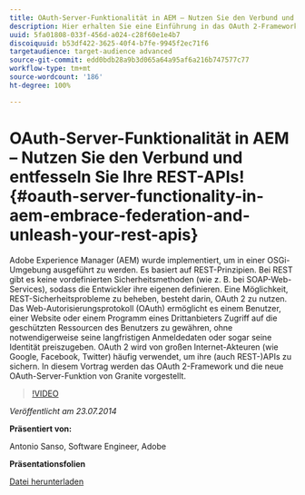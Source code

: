 ```yaml
---
title: OAuth-Server-Funktionalität in AEM – Nutzen Sie den Verbund und entfesseln Sie Ihre REST-APIs!
description: Hier erhalten Sie eine Einführung in das OAuth 2-Framework und die OAuth-Server-Funktion von Granite. Adobe Experience Manager (AEM) wurde implementiert, um in einer OSGi-Umgebung ausgeführt zu werden. Es basiert auf REST-Prinzipien.
uuid: 5fa01808-033f-456d-a024-c28f60e1e4b7
discoiquuid: b53df422-3625-40f4-b7fe-9945f2ec71f6
targetaudience: target-audience advanced
source-git-commit: edd0bdb28a9b3d065a64a95af6a216b747577c77
workflow-type: tm+mt
source-wordcount: '186'
ht-degree: 100%

---
```


# OAuth-Server-Funktionalität in AEM – Nutzen Sie den Verbund und entfesseln Sie Ihre REST-APIs!{#oauth-server-functionality-in-aem-embrace-federation-and-unleash-your-rest-apis}

Adobe Experience Manager (AEM) wurde implementiert, um in einer OSGi-Umgebung ausgeführt zu werden. Es basiert auf REST-Prinzipien. Bei REST gibt es keine vordefinierten Sicherheitsmethoden (wie z. B. bei SOAP-Web-Services), sodass die Entwickler ihre eigenen definieren. Eine Möglichkeit, REST-Sicherheitsprobleme zu beheben, besteht darin, OAuth 2 zu nutzen. Das Web-Autorisierungsprotokoll (OAuth) ermöglicht es einem Benutzer, einer Website oder einem Programm eines Drittanbieters Zugriff auf die geschützten Ressourcen des Benutzers zu gewähren, ohne notwendigerweise seine langfristigen Anmeldedaten oder sogar seine Identität preiszugeben. OAuth 2 wird von großen Internet-Akteuren (wie Google, Facebook, Twitter) häufig verwendet, um ihre (auch REST-)APIs zu sichern. In diesem Vortrag werden das OAuth 2-Framework und die neue OAuth-Server-Funktion von Granite vorgestellt.

>[!VIDEO](https://video.tv.adobe.com/v/19466/?quality=9)

*Veröffentlicht am 23.07.2014*

**Präsentiert von:**

Antonio Sanso, Software Engineer, Adobe

**Präsentationsfolien**

[Datei herunterladen](assets/oauth-server-functionality-in-aem-7-23-14.pdf)
<!--
[Get back to the Overview](https://helpx.adobe.com/experience-manager/kt/eseminars/gems/aem-index.html)
-->

